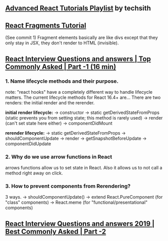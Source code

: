 ## [Advanced React Tutorials Playlist](https://www.youtube.com/playlist?list=PL7pEw9n3GkoUZX3e9lBbmQqdCpgAWYooz) by techsith

## [React Fragments Tutorial](https://www.youtube.com/watch?v=UMo9_W8lPbs&list=PL7pEw9n3GkoUZX3e9lBbmQqdCpgAWYooz)

(See commit 1)
Fragment elements basically are like divs except that they only stay in JSX, they don't render to HTML (invisible).
<br/>

## [React Interview Questions and answers | Top Commonly Asked | Part -1 (16 min)](https://www.youtube.com/watch?v=uRkS5Dqf8ic&list=PL7pEw9n3GkoUZX3e9lBbmQqdCpgAWYooz&index=21)

### 1. Name lifecycle methods and their purpose.
note: "react hooks" have a completely different way to handle lifecycle matters.
The current lifecycle methods for React 16.4+ are...
There are two renders: the initial render and the rerender.

<strong>initial render lifecycle:</strong>
-> constructor
-> static getDerivedStateFromProps (static prevents you from setting state; this method is rarely used)
-> render (can't set state here either)
-> componentDidMount

<strong>rerender lifecycle:</strong>
-> static getDerivedStateFromProps
-> shouldComponentUpdate
-> render
-> getSnapshotBeforeUpdate
-> componentDidUpdate
<br/>

### 2. Why do we use arrow functions in React
arrows functions allow us to set state in React. Also it allows us to not call a method right away on click.

### 3. How to prevent components from Rerendering?
3 ways.
-> shouldComponentUpdate()
-> extend React.PureComponent (for "class" components)
-> React.meme (for "functional/presentational" components)

## [React Interview Questions and answers 2019 | Best Commonly Asked | Part -2](https://www.youtube.com/watch?v=4OzC5InCkLY&list=PL7pEw9n3GkoUZX3e9lBbmQqdCpgAWYooz&index=22)


